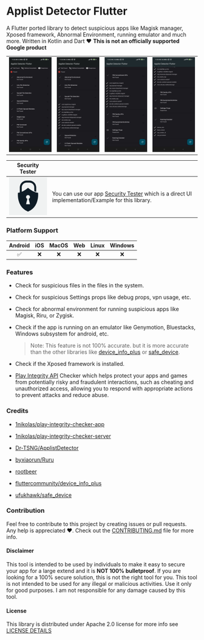 # Applist Detector Flutter

A Flutter ported library to detect suspicious apps like Magisk manager, Xposed framework, Abnormal Environment, running emulator and much more. Written in Kotlin and Dart ❤️ **This is not an officially supported Google product**

|   |   |   |   |
|---|---|---|---|
| ![security tester app logo](./screenshots/1.jpg) | ![displaying syscall file detection](./screenshots/2.jpg) | ![displaying pm Conventional apis](./screenshots/3.jpg)  | ![displaying emulator detection](./screenshots/4.jpg)  |

| Security Tester | |
|---|---|
| <img src="./screenshots/icon_512x512.png" alt="app logo" style="max-height: 150px;"> | You can use our app [Security Tester](../security_tester_app) which is a direct UI implementation/Example for this library.

### Platform Support

| Android | iOS | MacOS | Web | Linux | Windows |
| :-----: | :-: | :---: | :-: | :---: | :-----: |
|   ✅    | ❌  |  ❌   | ❌  |  ❌   |   ❌    |


### Features

- Check for suspicious files in the files in the system.

- Check for suspicious Settings props like debug props, vpn usage, etc.

- Check for abnormal environment for running suspicious apps like Magisk, Riru, or Zygisk.

- Check if the app is running on an emulator like Genymotion, Bluestacks, Windows subsystem for android, etc.
    > Note: This feature is not 100% accurate. but it is more accurate than the other libraries like [device_info_plus](https://pub.dev/packages/device_info_plus) or [safe_device](https://pub.dev/packages/safe_device).

- Check if the Xposed framework is installed.

- [Play Integrity API](https://developer.android.com/google/play/integrity) Checker which helps protect your apps and games from potentially risky and fraudulent interactions, such as cheating and unauthorized access, allowing you to respond with appropriate actions to prevent attacks and reduce abuse.


### Credits

- [1nikolas/play-integrity-checker-app](https://github.com/1nikolas/play-integrity-checker-app)

- [1nikolas/play-integrity-checker-server](https://github.com/1nikolas/play-integrity-checker-server)

- [Dr-TSNG/ApplistDetector](https://github.com/Dr-TSNG/ApplistDetector)

- [byxiaorun/Ruru](https://github.com/byxiaorun/Ruru)

- [rootbeer](https://github.com/scottyab/rootbeer)

- [fluttercommunity/device_info_plus](https://github.com/fluttercommunity/plus_plugins/tree/main/packages/device_info_plus/device_info_plus)

- [ufukhawk/safe_device](https://github.com/ufukhawk/safe_device)


### Contribution

Feel free to contribute to this project by creating issues or pull requests. Any help is appreciated ❤️. Check out the [CONTRIBUTING.md](./CONTRIBUTING.md) file for more info.

#### Disclaimer

This tool is intended to be used by individuals to make it easy to secure your app for a large extend and it is **NOT 100% bulletproof**. If you are looking for a 100% secure solution, this is not the right tool for you. This tool is not intended to be used for any illegal or malicious activities. Use it only for good purposes. I am not responsible for any damage caused by this tool.

#### License

This library is distributed under Apache 2.0 license for more info see [LICENSE DETAILS](./LICENSE)
